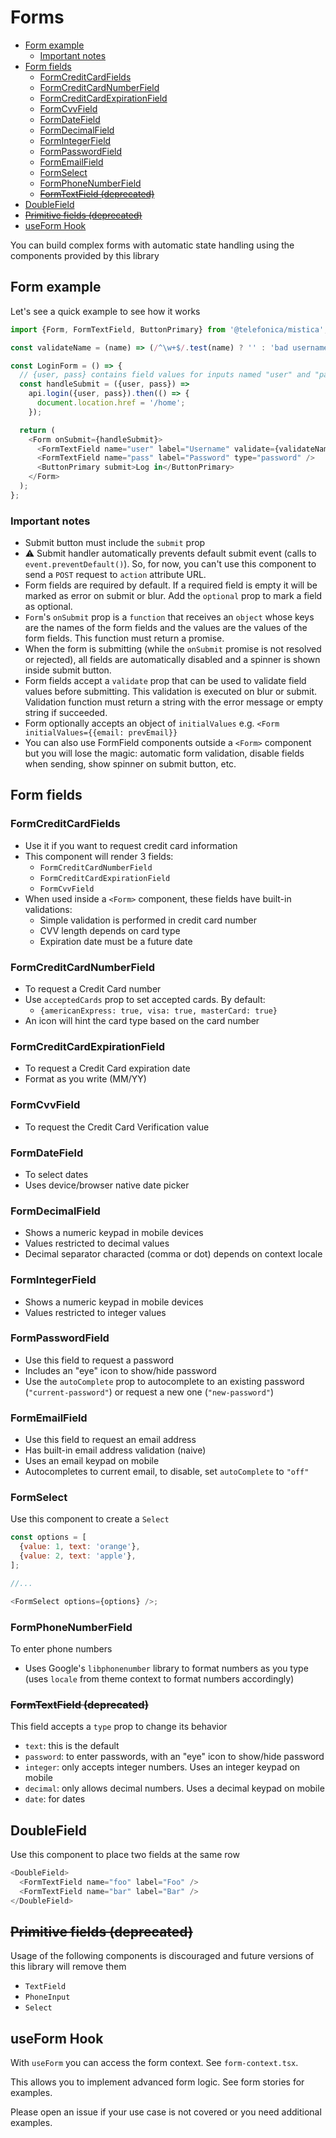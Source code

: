 # Forms

<!-- TOC depthFrom:2 -->

- [Form example](#form-example)
  - [Important notes](#important-notes)
- [Form fields](#form-fields)
  - [FormCreditCardFields](#formcreditcardfields)
  - [FormCreditCardNumberField](#formcreditcardnumberfield)
  - [FormCreditCardExpirationField](#formcreditcardexpirationfield)
  - [FormCvvField](#formcvvfield)
  - [FormDateField](#formdatefield)
  - [FormDecimalField](#formdecimalfield)
  - [FormIntegerField](#formintegerfield)
  - [FormPasswordField](#formpasswordfield)
  - [FormEmailField](#formemailfield)
  - [FormSelect](#formselect)
  - [FormPhoneNumberField](#formphonenumberfield)
  - [<strike>FormTextField (deprecated)</strike>](#strikeformtextfield-deprecatedstrike)
- [DoubleField](#doublefield)
- [<strike>Primitive fields (deprecated)</strike>](#strikeprimitive-fields-deprecatedstrike)
- [useForm Hook](#useform-hook)

<!-- /TOC -->

You can build complex forms with automatic state handling using the components provided by this library

## Form example

Let's see a quick example to see how it works

```js
import {Form, FormTextField, ButtonPrimary} from '@telefonica/mistica';

const validateName = (name) => (/^\w+$/.test(name) ? '' : 'bad username');

const LoginForm = () => {
  // {user, pass} contains field values for inputs named "user" and "pass"
  const handleSubmit = ({user, pass}) =>
    api.login({user, pass}).then(() => {
      document.location.href = '/home';
    });

  return (
    <Form onSubmit={handleSubmit}>
      <FormTextField name="user" label="Username" validate={validateName} />
      <FormTextField name="pass" label="Password" type="password" />
      <ButtonPrimary submit>Log in</ButtonPrimary>
    </Form>
  );
};
```

### Important notes

- Submit button must include the `submit` prop
- :warning: Submit handler automatically prevents default submit event (calls to `event.preventDefault()`).
  So, for now, you can't use this component to send a `POST` request to `action` attribute URL.
- Form fields are required by default. If a required field is empty it will be marked as error on submit or
  blur. Add the `optional` prop to mark a field as optional.
- `Form`'s `onSubmit` prop is a `function` that receives an `object` whose keys are the names of the form
  fields and the values are the values of the form fields. This function must return a promise.
- When the form is submitting (while the `onSubmit` promise is not resolved or rejected), all fields are
  automatically disabled and a spinner is shown inside submit button.
- Form fields accept a `validate` prop that can be used to validate field values before submitting. This
  validation is executed on blur or submit. Validation function must return a string with the error message or
  empty string if succeeded.
- Form optionally accepts an object of `initialValues` e.g. `<Form initialValues={{email: prevEmail}}`
- You can also use FormField components outside a `<Form>` component but you will lose the magic: automatic
  form validation, disable fields when sending, show spinner on submit button, etc.

## Form fields

### FormCreditCardFields

- Use it if you want to request credit card information
- This component will render 3 fields:
  - `FormCreditCardNumberField`
  - `FormCreditCardExpirationField`
  - `FormCvvField`
- When used inside a `<Form>` component, these fields have built-in validations:
  - Simple validation is performed in credit card number
  - CVV length depends on card type
  - Expiration date must be a future date

### FormCreditCardNumberField

- To request a Credit Card number
- Use `acceptedCards` prop to set accepted cards. By default:
  - `{americanExpress: true, visa: true, masterCard: true}`
- An icon will hint the card type based on the card number

### FormCreditCardExpirationField

- To request a Credit Card expiration date
- Format as you write (MM/YY)

### FormCvvField

- To request the Credit Card Verification value

### FormDateField

- To select dates
- Uses device/browser native date picker

### FormDecimalField

- Shows a numeric keypad in mobile devices
- Values restricted to decimal values
- Decimal separator characted (comma or dot) depends on context locale

### FormIntegerField

- Shows a numeric keypad in mobile devices
- Values restricted to integer values

### FormPasswordField

- Use this field to request a password
- Includes an "eye" icon to show/hide password
- Use the `autoComplete` prop to autocomplete to an existing password (`"current-password"`) or request a new
  one (`"new-password"`)

### FormEmailField

- Use this field to request an email address
- Has built-in email address validation (naive)
- Uses an email keypad on mobile
- Autocompletes to current email, to disable, set `autoComplete` to `"off"`

### FormSelect

Use this component to create a `Select`

```js
const options = [
  {value: 1, text: 'orange'},
  {value: 2, text: 'apple'},
];

//...

<FormSelect options={options} />;
```

### FormPhoneNumberField

To enter phone numbers

- Uses Google's `libphonenumber` library to format numbers as you type (uses `locale` from theme context to
  format numbers accordingly)

### <strike>FormTextField (deprecated)</strike>

This field accepts a `type` prop to change its behavior

- `text`: this is the default
- `password`: to enter passwords, with an "eye" icon to show/hide password
- `integer`: only accepts integer numbers. Uses an integer keypad on mobile
- `decimal`: only allows decimal numbers. Uses a decimal keypad on mobile
- `date`: for dates

## DoubleField

Use this component to place two fields at the same row

```js
<DoubleField>
  <FormTextField name="foo" label="Foo" />
  <FormTextField name="bar" label="Bar" />
</DoubleField>
```

## <strike>Primitive fields (deprecated)</strike>

Usage of the following components is discouraged and future versions of this library will remove them

- `TextField`
- `PhoneInput`
- `Select`

## useForm Hook

With `useForm` you can access the form context. See `form-context.tsx`.

This allows you to implement advanced form logic. See form stories for examples.

Please open an issue if your use case is not covered or you need additional examples.
